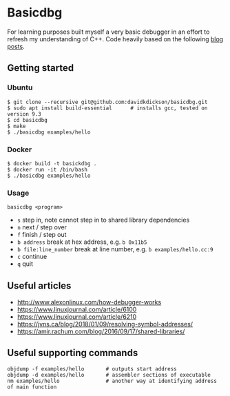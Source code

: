 # Basicdbg

For learning purposes built myself a very basic debugger in an effort to refresh my
understanding of C++. Code heavily based on the following [blog posts](https://blog.tartanllama.xyz/writing-a-linux-debugger-setup/).

## Getting started
### Ubuntu
```
$ git clone --recursive git@github.com:davidkdickson/basicdbg.git
$ sudo apt install build-essential      # installs gcc, tested on version 9.3
$ cd basicdbg
$ make
$ ./basicdbg examples/hello
```

### Docker
```
$ docker build -t basickdbg .
$ docker run -it /bin/bash
$ ./basicdbg examples/hello
```

### Usage
```
basicdbg <program>
```
- `s` step in, note cannot step in to shared library dependencies
- `n` next / step over
- `f` finish / step out
- `b address` break at hex address, e.g. `b 0x11b5`
- `b file:line_number` break at line number, e.g. `b examples/hello.cc:9`
- `c` continue
- `q` quit

## Useful articles
- http://www.alexonlinux.com/how-debugger-works
- https://www.linuxjournal.com/article/6100
- https://www.linuxjournal.com/article/6210
- https://jvns.ca/blog/2018/01/09/resolving-symbol-addresses/
- https://amir.rachum.com/blog/2016/09/17/shared-libraries/

## Useful supporting commands
```
objdump -f examples/hello       # outputs start address
objdump -d examples/hello       # assembler sections of executable
nm examples/hello               # another way at identifying address of main function
```
